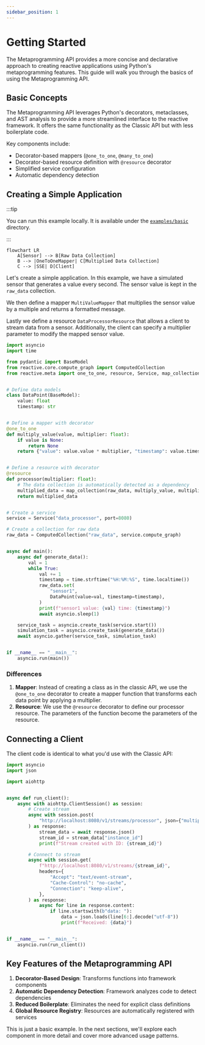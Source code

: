 ```yaml
---
sidebar_position: 1
---
```

# Getting Started

The Metaprogramming API provides a more concise and declarative approach to creating reactive applications using Python's metaprogramming features. This guide will walk you through the basics of using the Metaprogramming API.

## Basic Concepts

The Metaprogramming API leverages Python's decorators, metaclasses, and AST analysis to provide a more streamlined interface to the reactive framework. It offers the same functionality as the Classic API but with less boilerplate code.

Key components include:

- Decorator-based mappers (`@one_to_one`, `@many_to_one`)
- Decorator-based resource definition with `@resource` decorator
- Simplified service configuration
- Automatic dependency detection

## Creating a Simple Application

:::tip

You can run this example locally. It is available under the [`examples/basic`](https://github.com/CFSY/meta-reactive/tree/main/examples/basic) directory.

:::

```mermaid
flowchart LR
    A[Sensor] --> B[Raw Data Collection]
    B --> |OneToOneMapper| C[Multiplied Data Collection]
    C --> |SSE| D[Client]
```

Let's create a simple application. In this example, we have a simulated sensor that generates a value every second.
The sensor value is kept in the `raw_data` collection.

We then define a mapper `MultiValueMapper` that multiplies the sensor value by a multiple and returns a formatted message.

Lastly we define a resource `DataProcessorResource` that allows a client to stream data from a sensor. Additionally, the client can specify a multiplier parameter to modify the mapped sensor value.

```python
import asyncio
import time

from pydantic import BaseModel
from reactive.core.compute_graph import ComputedCollection
from reactive.meta import one_to_one, resource, Service, map_collection


# Define data models
class DataPoint(BaseModel):
    value: float
    timestamp: str


# Define a mapper with decorator
@one_to_one
def multiply_value(value, multiplier: float):
    if value is None:
        return None
    return {"value": value.value * multiplier, "timestamp": value.timestamp}


# Define a resource with decorator
@resource
def processor(multiplier: float):
    # The data collection is automatically detected as a dependency
    multiplied_data = map_collection(raw_data, multiply_value, multiplier)
    return multiplied_data


# Create a service
service = Service("data_processor", port=8080)

# Create a collection for raw data
raw_data = ComputedCollection("raw_data", service.compute_graph)


async def main():
    async def generate_data():
        val = 1
        while True:
            val += 1
            timestamp = time.strftime("%H:%M:%S", time.localtime())
            raw_data.set(
                "sensor1",
                DataPoint(value=val, timestamp=timestamp),
            )
            print(f"sensor1 value: {val} time: {timestamp}")
            await asyncio.sleep(1)

    service_task = asyncio.create_task(service.start())
    simulation_task = asyncio.create_task(generate_data())
    await asyncio.gather(service_task, simulation_task)


if __name__ == "__main__":
    asyncio.run(main())
```

### Differences

1. **Mapper**: Instead of creating a class as in the classic API, we use the `@one_to_one` decorator to create a mapper function that transforms each data point by applying a multiplier.
2. **Resource**: We use the `@resource` decorator to define our processor resource. The parameters of the function become the parameters of the resource.

## Connecting a Client

The client code is identical to what you'd use with the Classic API:

```python
import asyncio
import json

import aiohttp


async def run_client():
    async with aiohttp.ClientSession() as session:
        # Create stream
        async with session.post(
            "http://localhost:8080/v1/streams/processor", json={"multiplier": 3.0}
        ) as response:
            stream_data = await response.json()
            stream_id = stream_data["instance_id"]
            print(f"Stream created with ID: {stream_id}")

        # Connect to stream
        async with session.get(
            f"http://localhost:8080/v1/streams/{stream_id}",
            headers={
                "Accept": "text/event-stream",
                "Cache-Control": "no-cache",
                "Connection": "keep-alive",
            },
        ) as response:
            async for line in response.content:
                if line.startswith(b"data: "):
                    data = json.loads(line[6:].decode("utf-8"))
                    print(f"Received: {data}")


if __name__ == "__main__":
    asyncio.run(run_client())
```

## Key Features of the Metaprogramming API

1. **Decorator-Based Design**: Transforms functions into framework components
2. **Automatic Dependency Detection**: Framework analyzes code to detect dependencies
3. **Reduced Boilerplate**: Eliminates the need for explicit class definitions
4. **Global Resource Registry**: Resources are automatically registered with services

This is just a basic example. In the next sections, we'll explore each component in more detail and cover more advanced usage patterns.
